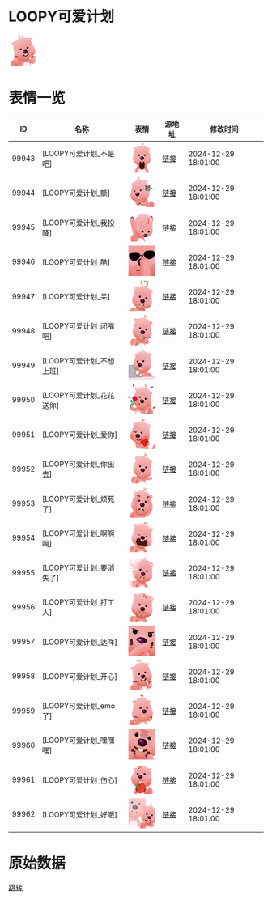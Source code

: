# LOOPY可爱计划

<img src="./cover.png" height="60" alt="cover" />

# 表情一览

|ID|名称|表情|源地址|修改时间|
|----|----|----|----|----|
|99943|[LOOPY可爱计划_不是吧]|<img src="./pic/099943_%5BLOOPY可爱计划_不是吧%5D.png" height="60" alt="不是吧"/>|[链接](https://i0.hdslb.com/bfs/garb/8023a916d7bb43440dda6442b005db6d52e538d7.png)|2024-12-29 18:01:00|
|99944|[LOOPY可爱计划_额]|<img src="./pic/099944_%5BLOOPY可爱计划_额%5D.png" height="60" alt="额"/>|[链接](https://i0.hdslb.com/bfs/garb/60de398e2cfe435e2e9a2748de64f25aa3636c33.png)|2024-12-29 18:01:00|
|99945|[LOOPY可爱计划_我投降]|<img src="./pic/099945_%5BLOOPY可爱计划_我投降%5D.png" height="60" alt="我投降"/>|[链接](https://i0.hdslb.com/bfs/garb/c51bf2101091ce806db7253d7fc3fa39620833d7.png)|2024-12-29 18:01:00|
|99946|[LOOPY可爱计划_酷]|<img src="./pic/099946_%5BLOOPY可爱计划_酷%5D.png" height="60" alt="酷"/>|[链接](https://i0.hdslb.com/bfs/garb/aa688ba7ec7e093deb78d219234ab8c5c49cdf7d.png)|2024-12-29 18:01:00|
|99947|[LOOPY可爱计划_呆]|<img src="./pic/099947_%5BLOOPY可爱计划_呆%5D.png" height="60" alt="呆"/>|[链接](https://i0.hdslb.com/bfs/garb/b9ac32a47ab1fec693ff63f243262b52649ed434.png)|2024-12-29 18:01:00|
|99948|[LOOPY可爱计划_闭嘴吧]|<img src="./pic/099948_%5BLOOPY可爱计划_闭嘴吧%5D.png" height="60" alt="闭嘴吧"/>|[链接](https://i0.hdslb.com/bfs/garb/c51858ae2551f2b717bd2e85ea817d44c0a8bacf.png)|2024-12-29 18:01:00|
|99949|[LOOPY可爱计划_不想上班]|<img src="./pic/099949_%5BLOOPY可爱计划_不想上班%5D.png" height="60" alt="不想上班"/>|[链接](https://i0.hdslb.com/bfs/garb/1ac2a07a6012d6f70e9993f156126d520580e725.png)|2024-12-29 18:01:00|
|99950|[LOOPY可爱计划_花花送你]|<img src="./pic/099950_%5BLOOPY可爱计划_花花送你%5D.png" height="60" alt="花花送你"/>|[链接](https://i0.hdslb.com/bfs/garb/51a92e44c4221b78d3d7b49eadc83987c9ebf127.png)|2024-12-29 18:01:00|
|99951|[LOOPY可爱计划_爱你]|<img src="./pic/099951_%5BLOOPY可爱计划_爱你%5D.png" height="60" alt="爱你"/>|[链接](https://i0.hdslb.com/bfs/garb/b0395ab0481f7202710d10ac3d907f22b7c576c5.png)|2024-12-29 18:01:00|
|99952|[LOOPY可爱计划_你出去]|<img src="./pic/099952_%5BLOOPY可爱计划_你出去%5D.png" height="60" alt="你出去"/>|[链接](https://i0.hdslb.com/bfs/garb/1d2895077123d67cd9b0a958e5a5b356d8b7ea03.png)|2024-12-29 18:01:00|
|99953|[LOOPY可爱计划_烦死了]|<img src="./pic/099953_%5BLOOPY可爱计划_烦死了%5D.png" height="60" alt="烦死了"/>|[链接](https://i0.hdslb.com/bfs/garb/7dfc1b7ee03f8fc08c296bea7bad18c01a79d8d7.png)|2024-12-29 18:01:00|
|99954|[LOOPY可爱计划_啊啊啊]|<img src="./pic/099954_%5BLOOPY可爱计划_啊啊啊%5D.png" height="60" alt="啊啊啊"/>|[链接](https://i0.hdslb.com/bfs/garb/280e7dfc1553de7b52b9c1b116c1e3db92f5a352.png)|2024-12-29 18:01:00|
|99955|[LOOPY可爱计划_要消失了]|<img src="./pic/099955_%5BLOOPY可爱计划_要消失了%5D.png" height="60" alt="要消失了"/>|[链接](https://i0.hdslb.com/bfs/garb/115a1fef62cfc9749e080f535e68838241acc099.png)|2024-12-29 18:01:00|
|99956|[LOOPY可爱计划_打工人]|<img src="./pic/099956_%5BLOOPY可爱计划_打工人%5D.png" height="60" alt="打工人"/>|[链接](https://i0.hdslb.com/bfs/garb/ea73ae715b65a7fc8890a7ece66bd6480d7d8a0a.png)|2024-12-29 18:01:00|
|99957|[LOOPY可爱计划_达咩]|<img src="./pic/099957_%5BLOOPY可爱计划_达咩%5D.png" height="60" alt="达咩"/>|[链接](https://i0.hdslb.com/bfs/garb/10047ad2c988cf8d6976b954554a20ee4009d200.png)|2024-12-29 18:01:00|
|99958|[LOOPY可爱计划_开心]|<img src="./pic/099958_%5BLOOPY可爱计划_开心%5D.png" height="60" alt="开心"/>|[链接](https://i0.hdslb.com/bfs/garb/e7df1e369eabf278d49c62b61487ed9d0abc7524.png)|2024-12-29 18:01:00|
|99959|[LOOPY可爱计划_emo了]|<img src="./pic/099959_%5BLOOPY可爱计划_emo了%5D.png" height="60" alt="emo了"/>|[链接](https://i0.hdslb.com/bfs/garb/2f7adc7d09f97a4cd2dd3b404a074595eccc241e.png)|2024-12-29 18:01:00|
|99960|[LOOPY可爱计划_嘿嘿嘿]|<img src="./pic/099960_%5BLOOPY可爱计划_嘿嘿嘿%5D.png" height="60" alt="嘿嘿嘿"/>|[链接](https://i0.hdslb.com/bfs/garb/299226f0d0e40b87be612875317e6f18d4fabf34.png)|2024-12-29 18:01:00|
|99961|[LOOPY可爱计划_伤心]|<img src="./pic/099961_%5BLOOPY可爱计划_伤心%5D.png" height="60" alt="伤心"/>|[链接](https://i0.hdslb.com/bfs/garb/92f8c83446d9fd06d38edfd876bb5376f6a00022.png)|2024-12-29 18:01:00|
|99962|[LOOPY可爱计划_好哦]|<img src="./pic/099962_%5BLOOPY可爱计划_好哦%5D.png" height="60" alt="好哦"/>|[链接](https://i0.hdslb.com/bfs/garb/fc908204be483e973b04b7c22f82770ab59cd068.png)|2024-12-29 18:01:00|

# 原始数据

[跳转](./raw.json)

